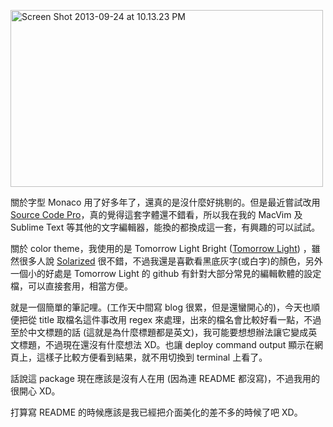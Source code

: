 <!--
.. link: 
.. description: 
.. tags: all, tweet, note
.. date: 2013/09/24 22:03:14
.. title: 程式設計時的字型和顏色主題
.. slug: 20130924_about-font-and-color-theme-in-programming
-->



<a href="http://www.flickr.com/photos/24606632@N05/9916270166/" title="Flickr 上 yen3rc 的 Screen Shot 2013-09-24 at 10.13.23 PM"><img src="https://farm8.staticflickr.com/7410/9916270166_09850bc06a.jpg" width="500" height="283" alt="Screen Shot 2013-09-24 at 10.13.23 PM"></a>

關於字型 Monaco 用了好多年了，還真的是沒什麼好挑剔的。但是最近嘗試改用 [Source Code Pro](https://github.com/adobe/source-code-pro)，真的覺得這套字體還不錯看，所以我在我的 MacVim 及 Sublime Text 等其他的文字編輯器，能換的都換成這一套，有興趣的可以試試。

關於 color theme，我使用的是  Tomorrow Light Bright ([Tomorrow Light](https://github.com/chriskempson/tomorrow-theme)) ，雖然很多人說  [Solarized](http://ethanschoonover.com/solarized) 很不錯，不過我還是喜歡看黑底灰字(或白字)的顏色，另外一個小的好處是 Tomorrow Light 的 github 有針對大部分常見的編輯軟體的設定檔，可以直接套用，相當方便。

就是一個簡單的筆記哩。(工作天中間寫 blog 很累，但是還蠻開心的)，今天也順便把從 title 取檔名這件事改用 regex 來處理，出來的檔名會比較好看一點，不過至於中文標題的話 (這就是為什麼標題都是英文)，我可能要想想辦法讓它變成英文標題，不過現在還沒有什麼想法 XD。也讓 deploy command output 顯示在網頁上，這樣子比較方便看到結果，就不用切換到 terminal 上看了。

話說這 package 現在應該是沒有人在用 (因為連 README 都沒寫)，不過我用的很開心 XD。

打算寫 README 的時候應該是我已經把介面美化的差不多的時候了吧 XD。